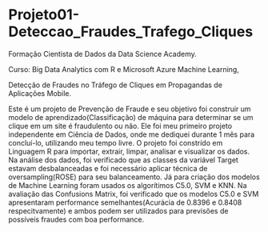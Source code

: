 # Projeto01-Deteccao_Fraudes_Trafego_Cliques

Formação Cientista de Dados da Data Science Academy.

Curso: Big Data Analytics com R e Microsoft Azure Machine Learning,

Detecção de Fraudes no Tráfego de Cliques em Propagandas de Aplicações Mobile.

Este é um projeto de Prevenção de Fraude e seu objetivo foi construir um modelo de aprendizado(Classificação) de máquina para determinar se um clique em um site é fraudulento ou não.
Ele foi meu primeiro projeto independente em Ciência de Dados, onde me dediquei durante 1 mês para concluí-lo, utilizando meu tempo livre.
O projeto foi constrído em Linguagem R para importar, extrair, limpar, analisar e visualizar os dados. 
Na análise dos dados, foi verificado que as classes da variável Target estavam desbalanceadas e foi necessário aplicar técnica de oversampling(ROSE) para seu balanceamento.
Já para criação dos modelos de Machine Learning foram usados os algorítimos C5.0, SVM e KNN.
Na avaliação das Confusions Matrix, foi verificado que os modelos C5.0 e SVM apresentaram performance semelhantes(Acurácia de 0.8396 e 0.8408 respecitvamente) e ambos podem ser utilizados para previsões de possíveis fraudes com boa performance.


